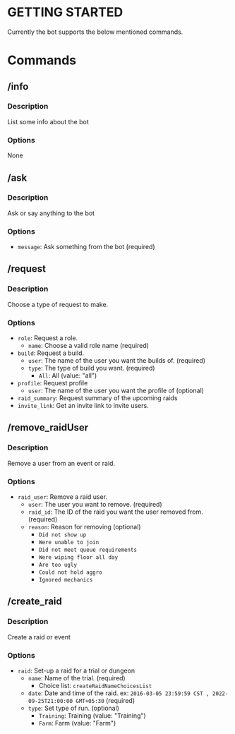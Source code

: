 # GETTING STARTED

Currently the bot supports the below mentioned commands.
# Commands

## /info

### Description

List some info about the bot

### Options

None

## /ask

### Description

Ask or say anything to the bot

### Options

- `message`: Ask something from the bot (required)

## /request

### Description

Choose a type of request to make.

### Options

- `role`: Request a role.
  - `name`: Choose a valid role name (required)
- `build`: Request a build.
  - `user`: The name of the user you want the builds of. (required)
  - `type`: The type of build you want. (required)
    - `All`: All (value: "all")
- `profile`: Request profile
  - `user`: The name of the user you want the profile of (optional)
- `raid_summary`: Request summary of the upcoming raids
- `invite_link`: Get an invite link to invite users.

## /remove_raidUser

### Description

Remove a user from an event or raid.

### Options

- `raid_user`: Remove a raid user.
  - `user`: The user you want to remove. (required)
  - `raid_id`: The ID of the raid you want the user removed from. (required)
  - `reason`: Reason for removing (optional)
    - `Did not show up`
    - `Were unable to join`
    - `Did not meet queue requirements`
    - `Were wiping floor all day`
    - `Are too ugly`
    - `Could not hold aggro`
    - `Ignored mechanics`

## /create_raid

### Description

Create a raid or event

### Options

- `raid`: Set-up a raid for a trial or dungeon
  - `name`: Name of the trial. (required)
    - Choice list: `createRaidNameChoicesList`
  - `date`: Date and time of the raid. ex: `2016-03-05 23:59:59 CST , 2022-09-25T21:00:00 GMT+05:30` (required)
  - `type`: Set type of run. (optional)
    - `Training`: Training (value: "Training")
    - `Farm`: Farm (value: "Farm")

